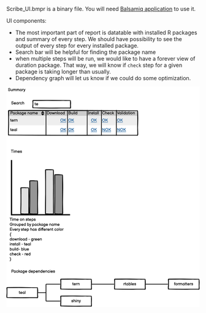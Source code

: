 
Scribe_UI.bmpr is a binary file. You will need [Balsamiq application](https://balsamiq.com/wireframes/) to use it.

UI components:

* The most important part of report is datatable with installed R packages and summary of every step. We should have possibility to see the output of every step for every installed package.
* Search bar will be helpful for finding the package name
* when multiple steps will be run, we would like to have a forever view of duration package. That way, we will know if `check` step for a given package is taking longer than usually.
* Dependency graph will let us know if we could do some optimization.

![Scribe_UI.png](Scribe_UI.png "Scribe UI")
